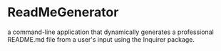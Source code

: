 # ReadMeGenerator
a command-line application that dynamically generates a professional README.md file from a user's input using the Inquirer package.
